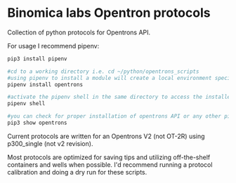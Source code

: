 # Binomica labs Opentron protocols

Collection of python protocols for Opentrons API.

For usage I recommend pipenv:

```bash
pip3 install pipenv

#cd to a working directory i.e. cd ~/python/opentrons_scripts
#using pipenv to install a module will create a local environment specific to the directory
pipenv install opentrons

#activate the pipenv shell in the same directory to access the installed module
pipenv shell

#you can check for proper installation of opentrons API or any other pip module within your working directory via:
pip3 show opentrons

```

Current protocols are written for an Opentrons V2 (not OT-2R) using p300_single (not v2 revision).

Most protocols are optimized for saving tips and utilizing off-the-shelf containers and wells when possible. I'd recommend running a protocol calibration and doing a dry run for these scripts. 


